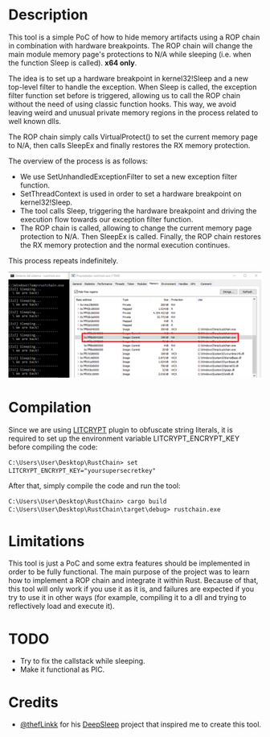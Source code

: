 # Description

This tool is a simple PoC of how to hide memory artifacts using a ROP chain in combination with hardware breakpoints. The ROP chain will change the main module memory page's protections to N/A while sleeping (i.e. when the function Sleep is called). **x64 only**.

The idea is to set up a hardware breakpoint in kernel32!Sleep and a new top-level filter to handle the exception. When Sleep is called, the exception filter function set before is triggered, allowing us to call the ROP chain without the need of using classic function hooks. This way, we avoid leaving weird and unusual private memory regions in the process related to well known dlls.

The ROP chain simply calls VirtualProtect() to set the current memory page to N/A, then calls SleepEx and finally restores the RX memory protection. 

The overview of the process is as follows:
* We use SetUnhandledExceptionFilter to set a new exception filter function.
* SetThreadContext is used in order to set a hardware breakpoint on kernel32!Sleep.
* The tool calls Sleep, triggering the hardware breakpoint and driving the execution flow towards our exception filter function.
* The ROP chain is called, allowing to change the current memory page protection to N/A. Then SleepEx is called. Finally, the ROP chain restores the RX memory protection and the normal execution continues.

This process repeats indefinitely.

![N/A memory protection is set while sleeping](/images/NA.png "N/A memory protection is set while sleeping")

# Compilation 

Since we are using [LITCRYPT](https://github.com/anvie/litcrypt.rs) plugin to obfuscate string literals, it is required to set up the environment variable LITCRYPT_ENCRYPT_KEY before compiling the code:

	C:\Users\User\Desktop\RustChain> set LITCRYPT_ENCRYPT_KEY="yoursupersecretkey"

After that, simply compile the code and run the tool:

	C:\Users\User\Desktop\RustChain> cargo build
	C:\Users\User\Desktop\RustChain\target\debug> rustchain.exe

# Limitations

This tool is just a PoC and some extra features should be implemented in order to be fully functional. The main purpose of the project was to learn how to implement a ROP chain and integrate it within Rust. Because of that, this tool will only work if you use it as it is, and failures are expected if you try to use it in other ways (for example, compiling it to a dll and trying to reflectively load and execute it).

# TODO

* Try to fix the callstack while sleeping.
* Make it functional as PIC.

# Credits

* [@thefLinkk](https://twitter.com/thefLinkk) for his [DeepSleep](https://github.com/thefLink/DeepSleep) project that inspired me to create this tool.
